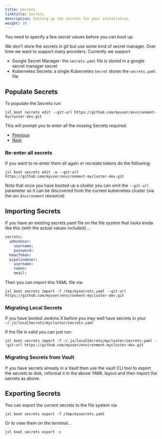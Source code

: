 ```yaml
---
title: Secrets
linktitle: Secrets
description: Setting up the secrets for your installation
weight: 30
---
```


You need to specify a few secret values before you can boot up. 

We don't store the secrets in git but use some kind of secret manager. Over time we want to support many providers. Currently we support

* Google Secret Manager: the `secrets.yaml` file is stored in a google secret manager secret
* Kubernetes Secrets: a single Kubernetes `Secret` stores the `secrets.yaml` file

## Populate Secrets

To populate the Secrets run:


```
jxl boot secrets edit --git-url https://github.com/myuser/environment-mycluster-dev.git
```                  

This will prompt you to enter all the missing Secrets required.

<nav>
  <ul class="pagination">
    <li class="page-item"><a class="page-link" href="../repository">Previous</a></li>
    <li class="page-item"><a class="page-link" href="../config">Next</a></li>
  </ul>
</nav>

### Re-enter all secrets

If you want to re-enter them all again or recreate tokens do the following:

```
jxl boot secrets edit -a --git-url https://github.com/myuser/environment-mycluster-dev.git
```                                                                        

Note that once you have booted up a cluster you can omit the `--git-url` parameter as it can be discovered from the current kubernetes cluster (via the `dev` `Environment` resource)

## Importing Secrets

If you have an existing secrets.yaml file on the file system that looks kinda like this (with the actual values included)...

```yaml
secrets:
  adminUser:
    username: 
    password: 
  hmacToken: 
  pipelineUser:
    username: 
    token: 
    email:  
```

Then you can import this YAML file via:

```
jxl boot secrets import -f /tmp/mysecrets.yaml --git-url https://github.com/myuser/environment-mycluster-dev.git
```                  


### Migrating Local Secrets

If you have booted Jenkins X before you may well have secrets in your `~/.jx/localSecrets/mycluster/secrets.yaml`

If the file is valid you can just run:

```
jxl boot secrets import -f ~/.jx/localSecrets/mycluster/secrets.yaml --git-url https://github.com/myuser/environment-mycluster-dev.git
```                  

### Migrating Secrets from Vault

If you have secrets already in a Vault then use the vault CLI tool to export the secrets to disk, reformat it in the above YAML layout and then import the secrets as above.

## Exporting Secrets

You can export the current secrets to the file system via

```
jxl boot secrets export -f /tmp/mysecrets.yaml
```                  

Or to view them on the terminal...

```
jxl boot secrets export -c
```                  

